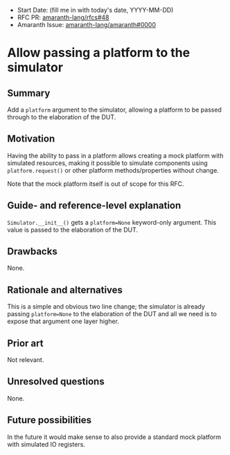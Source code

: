 - Start Date: (fill me in with today's date, YYYY-MM-DD)
- RFC PR: [amaranth-lang/rfcs#48](https://github.com/amaranth-lang/rfcs/pull/48)
- Amaranth Issue: [amaranth-lang/amaranth#0000](https://github.com/amaranth-lang/amaranth/issues/0000)

# Allow passing a platform to the simulator

## Summary
[summary]: #summary

Add a `platform` argument to the simulator, allowing a platform to be passed through to the elaboration of the DUT.

## Motivation
[motivation]: #motivation

Having the ability to pass in a platform allows creating a mock platform with simulated resources, making it possible to simulate components using `platform.request()` or other platform methods/properties without change.

Note that the mock platform itself is out of scope for this RFC.

## Guide- and reference-level explanation
[guide-level-explanation]: #guide-level-explanation

`Simulator.__init__()` gets a `platform=None` keyword-only argument.
This value is passed to the elaboration of the DUT.

## Drawbacks
[drawbacks]: #drawbacks

None.

## Rationale and alternatives
[rationale-and-alternatives]: #rationale-and-alternatives

This is a simple and obvious two line change; the simulator is already passing `platform=None` to the elaboration of the DUT and all we need is to expose that argument one layer higher.

## Prior art
[prior-art]: #prior-art

Not relevant.

## Unresolved questions
[unresolved-questions]: #unresolved-questions

None.

## Future possibilities
[future-possibilities]: #future-possibilities

In the future it would make sense to also provide a standard mock platform with simulated IO registers.
